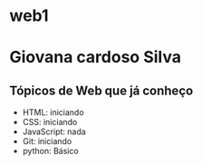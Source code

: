 # web1
# Giovana cardoso Silva

## Tópicos de Web que já conheço

- HTML: iniciando 
- CSS: iniciando 
- JavaScript: nada
- Git: iniciando 
- python: Básico
